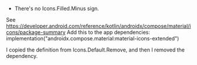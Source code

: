 * There's no Icons.Filled.Minus sign.

See https://developer.android.com/reference/kotlin/androidx/compose/material/icons/package-summary
Add this to the app dependencies:
implementation("androidx.compose.material:material-icons-extended")

I copied the definition from Icons.Default.Remove, and then I removed the dependency.
